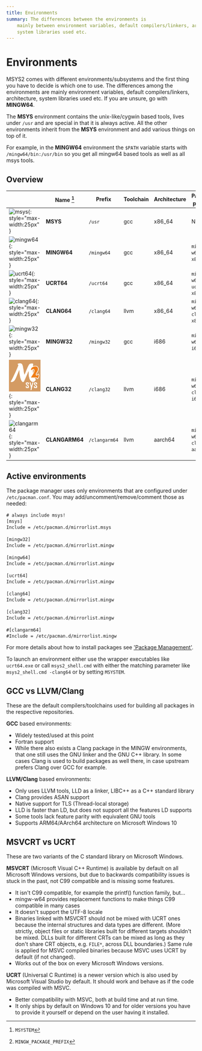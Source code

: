 ```yaml
---
title: Environments
summary: The differences between the environments is
    mainly between environment variables, default compilers/linkers, architecture,
    system libraries used etc.
---
```


# Environments

MSYS2 comes with different environments/subsystems and the first thing you have
to decide is which one to use. The differences among the environments are
mainly environment variables, default compilers/linkers, architecture,
system libraries used etc. If you are unsure, go with **MINGW64**.

The **MSYS** environment contains the unix-like/cygwin based tools, lives under
`/usr` and are special in that it is always active. All the other environments
inherit from the **MSYS** environment and add various things on top of it.

For example, in the **MINGW64** environment the `$PATH` variable starts with
`/mingw64/bin:/usr/bin` so you get all mingw64 based tools as well as all msys
tools.

## Overview

|   | Name [^1] | Prefix | Toolchain | Architecture  | Package prefix [^2] | C Library | C++ Library |
| - | -         | -      | -         | -             | -                   | -         |-            |
| ![msys](msys.png){: style="max-width:25px" }       | **MSYS**    | `/usr`     | gcc  | x86_64 | None                      | cygwin | libstdc++ |
| ![mingw64](mingw64.png){: style="max-width:25px" } | **MINGW64** | `/mingw64` | gcc  | x86_64 | `mingw-w64-x86_64-`       | msvcrt | libstdc++ |
| ![ucrt64](ucrt64.png){: style="max-width:25px" }   | **UCRT64**  | `/ucrt64`  | gcc  | x86_64 | `mingw-w64-ucrt-x86_64-`  | ucrt   | libstdc++ |
| ![clang64](clang64.png){: style="max-width:25px" } | **CLANG64** | `/clang64` | llvm | x86_64 | `mingw-w64-clang-x86_64-` | ucrt   | libc++ |
| ![mingw32](mingw32.png){: style="max-width:25px" } | **MINGW32** | `/mingw32` | gcc  | i686   | `mingw-w64-i686-`         | msvcrt | libstdc++ |
| ![clang32](clang32.png){: style="max-width:25px" } | **CLANG32** | `/clang32` | llvm | i686   | `mingw-w64-clang-i686-`   | ucrt   | libc++ |
| ![clangarm64](clangarm64.png){: style="max-width:25px" } | **CLANGARM64** | `/clangarm64` | llvm | aarch64 | `mingw-w64-clang-aarch64-` | ucrt | libc++ |

[^1]: `MSYSTEM` 
[^2]: `MINGW_PACKAGE_PREFIX`

## Active environments

The package manager uses only environments that are configured under `/etc/pacman.conf`.
You may add/uncomment/remove/comment those as needed:

```pkgconf
# always include msys!
[msys]
Include = /etc/pacman.d/mirrorlist.msys

[mingw32]
Include = /etc/pacman.d/mirrorlist.mingw

[mingw64]
Include = /etc/pacman.d/mirrorlist.mingw

[ucrt64]
Include = /etc/pacman.d/mirrorlist.mingw

[clang64]
Include = /etc/pacman.d/mirrorlist.mingw

[clang32]
Include = /etc/pacman.d/mirrorlist.mingw

#[clangarm64]
#Include = /etc/pacman.d/mirrorlist.mingw
```

For more details about how to install packages see ['Package Management'](package-management.md).

To launch an environment either use the wrapper executables like `ucrt64.exe` or
call `msys2_shell.cmd` with either the matching parameter like `msys2_shell.cmd -clang64`
or by setting `MSYSTEM`.

## GCC vs LLVM/Clang

These are the default compilers/toolchains used for building all packages in the
respective repositories.

**GCC** based environments:

* Widely tested/used at this point
* Fortran support
* While there also exists a Clang package in the MINGW environments, that one
  still uses the GNU linker and the GNU C++ library. In some cases Clang is used
  to build packages as well there, in case upstream prefers Clang over GCC for
  example.

**LLVM/Clang** based environments:

* Only uses LLVM tools, LLD as a linker, LIBC++ as a C++ standard library
* Clang provides ASAN support
* Native support for TLS (Thread-local storage)
* LLD is faster than LD, but does not support all the features LD supports
* Some tools lack feature parity with equivalent GNU tools
* Supports ARM64/AArch64 architecture on Microsoft Windows 10

## MSVCRT vs UCRT

These are two variants of the C standard library on Microsoft Windows.

**MSVCRT** (Microsoft Visual C++ Runtime) is available by default on all
Microsoft Windows versions, but due to backwards compatibility issues is
stuck in the past, not C99 compatible and is missing some features.

* It isn't C99 compatible, for example the printf() function family, but...
* mingw-w64 provides replacement functions to make things C99 compatible in many
  cases
* It doesn't support the UTF-8 locale
* Binaries linked with MSVCRT should not be mixed with UCRT ones because the
  internal structures and data types are different. (More strictly, object
  files or static libraries built for different targets shouldn't be mixed.
  DLLs built for different CRTs can be mixed as long as they don't share
  CRT objects, e.g. `FILE*`, across DLL boundaries.) Same rule is applied for
  MSVC compiled binaries because MSVC uses UCRT by default (if not changed).
* Works out of the box on every Microsoft Windows versions.

**UCRT** (Universal C Runtime) is a newer version which is also used by
Microsoft Visual Studio by default. It should work and behave as if the
code was compiled with MSVC.

* Better compatibility with MSVC, both at build time and at run time.
* It only ships by default on Windows 10 and for older versions you have to
  provide it yourself or depend on the user having it installed.
